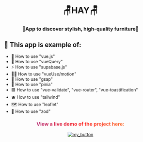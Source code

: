 <h1 align="center">🪑HAY🪑</h1>
<h3 align="center">💺App to discover stylish, high-quality furniture💺</h3>



## 🚀 This app is example of:
- 💚 How to use "vue.js"
- 🌴 How to use "vueQuery"
- ⚡ How to use "supabase.js"
- 🏃‍♂️ How to use "vueUse/motion"
- 👹 How to use "gsap"
- 🍍 How to use "pinia"
- 🟩 How to use "vue-validate", "vue-router", "vue-toastification"
- 🫐 How to use "tailwind"
- 🗺️ How to use "leaflet"
- 👮 How to use "zod"

<div align="center">
<h3 style="background: linear-gradient(to right, #833ab4, #fd1d1d, #fcb045); -webkit-background-clip: text; -webkit-text-fill-color: transparent;" 
> View a live demo of the project here:</h3>

[![my_button](https://img.shields.io/badge/click_me-37a779?style=for-the-badge)](https://hay-pet.netlify.app/)
</div>
